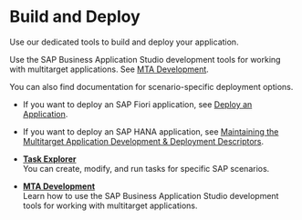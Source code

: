 <!-- loiod5e4d02d976f40feabe9b4c57443b7a5 -->

# Build and Deploy

Use our dedicated tools to build and deploy your application.

Use the SAP Business Application Studio development tools for working with multitarget applications. See [MTA Development](MTA_Development_a629398.md).

You can also find documentation for scenario-specific deployment options.

-   If you want to deploy an SAP Fiori application, see [Deploy an Application](https://help.sap.com/viewer/17d50220bcd848aa854c9c182d65b699/Latest/en-US/607014e278d941fda4440f92f4a324a6.html).
-   If you want to deploy an SAP HANA application, see [Maintaining the Multitarget Application Development & Deployment Descriptors](https://help.sap.com/viewer/c2b99f19e9264c4d9ae9221b22f6f589/2020_04_QRC/en-US/b2e355a5137c4799932f776716b292c9.html).

-   **[Task Explorer](Task_Explorer_1232c72.md "You can create, modify, and run tasks for specific SAP scenarios.")**  
You can create, modify, and run tasks for specific SAP scenarios.
-   **[MTA Development](MTA_Development_a629398.md "Learn how to use the SAP Business Application Studio development tools for working with multitarget applications. ")**  
Learn how to use the SAP Business Application Studio development tools for working with multitarget applications.

